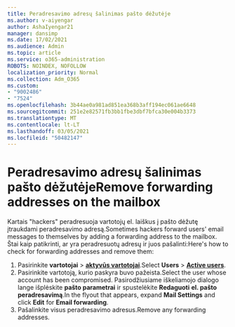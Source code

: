 ```yaml
---
title: Peradresavimo adresų šalinimas pašto dėžutėje
ms.author: v-aiyengar
author: AshaIyengar21
manager: dansimp
ms.date: 17/02/2021
ms.audience: Admin
ms.topic: article
ms.service: o365-administration
ROBOTS: NOINDEX, NOFOLLOW
localization_priority: Normal
ms.collection: Adm_O365
ms.custom:
- "9002486"
- "7524"
ms.openlocfilehash: 3b44ae0a981ad851ea368b3aff194ec061ae6648
ms.sourcegitcommit: 251e2e82571fb3bb1fbe3dbf7bfca30e004b3373
ms.translationtype: MT
ms.contentlocale: lt-LT
ms.lasthandoff: 03/05/2021
ms.locfileid: "50482147"
---
```

# <a name="remove-forwarding-addresses-on-the-mailbox"></a><span data-ttu-id="01a25-102">Peradresavimo adresų šalinimas pašto dėžutėje</span><span class="sxs-lookup"><span data-stu-id="01a25-102">Remove forwarding addresses on the mailbox</span></span>

<span data-ttu-id="01a25-103">Kartais "hackers" peradresuoja vartotojų el. laiškus į pašto dėžutę įtraukdami peradresavimo adresą.</span><span class="sxs-lookup"><span data-stu-id="01a25-103">Sometimes hackers forward users' email messages to themselves by adding a forwarding address to the mailbox.</span></span> <span data-ttu-id="01a25-104">Štai kaip patikrinti, ar yra peradresuotų adresų ir juos pašalinti:</span><span class="sxs-lookup"><span data-stu-id="01a25-104">Here's how to check for forwarding addresses and remove them:</span></span>

1. <span data-ttu-id="01a25-105">Pasirinkite **vartotojai**  >  **[aktyvūs vartotojai](https://go.microsoft.com/fwlink/p/?linkid=834822)**.</span><span class="sxs-lookup"><span data-stu-id="01a25-105">Select **Users** > **[Active users](https://go.microsoft.com/fwlink/p/?linkid=834822)**.</span></span>
1. <span data-ttu-id="01a25-106">Pasirinkite vartotoją, kurio paskyra buvo pažeista.</span><span class="sxs-lookup"><span data-stu-id="01a25-106">Select the user whose account has been compromised.</span></span> <span data-ttu-id="01a25-107">Pasirodžiusiame iškeliamojo dialogo lange išplėskite **pašto parametrai** ir spustelėkite **Redaguoti** **el. pašto peradresavimą**.</span><span class="sxs-lookup"><span data-stu-id="01a25-107">In the flyout that appears, expand **Mail Settings** and click **Edit** for **Email forwarding**.</span></span>
1. <span data-ttu-id="01a25-108">Pašalinkite visus peradresavimo adresus.</span><span class="sxs-lookup"><span data-stu-id="01a25-108">Remove any forwarding addresses.</span></span>
